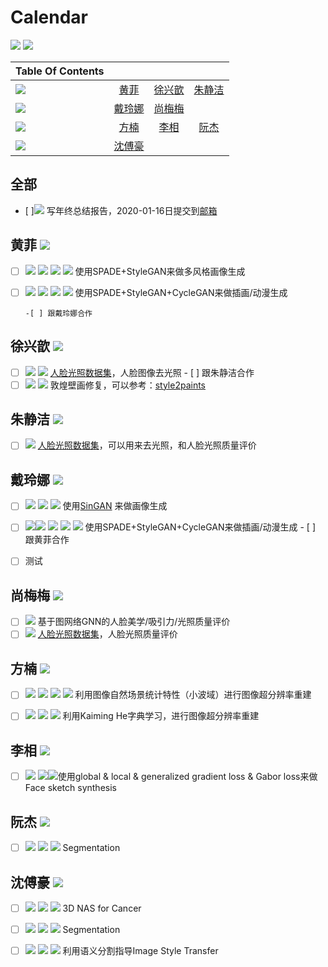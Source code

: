 <!--
 * @Description: 
 * @Author: shaonianruntu
 * @Github: 
 * @Date: 2020-01-14 10:12:44
 * @LastEditTime : 2020-01-14 12:00:50
    -->
# Calendar

<a href="https://github.com/HDUMIL-Gao-Group"><img src="https://img.shields.io/badge/Organization-%20Gao%20Group%20@%20HDUMIL-blue"></img></a>
<a href="https://github.com/fei-hdu"><img src="https://img.shields.io/badge/Auther-Gao%20Fei-yellow"></img></a>

| Table Of Contents                        |                                          |                                          |                                          |
| ---------------------------------------- | :--------------------------------------: | :--------------------------------------: | :--------------------------------------: |
| <img src="https://img.shields.io/badge/Grade-研三-blue"></img> | [黄菲](#%e9%bb%84%e8%8f%b2-img-src%22httpsimgshieldsiobadgegrade-%e7%a0%94%e4%b8%89-eb2f96%22img) | [徐兴歆](#%e5%be%90%e5%85%b4%e6%ad%86-img-src%22httpsimgshieldsiobadgegrade-%e7%a0%94%e4%b8%89-eb2f96%22img) | [朱静洁](#%e6%9c%b1%e9%9d%99%e6%b4%81-img-src%22httpsimgshieldsiobadgegrade-%e7%a0%94%e4%b8%89-eb2f96%22img) |
| <img src="https://img.shields.io/badge/Grade-研二-blue"></img> | [戴玲娜](#%e6%88%b4%e7%8e%b2%e5%a8%9c-img-src%22httpsimgshieldsiobadgegrade-%e7%a0%94%e4%ba%8c-f759ab%22img) | [尚梅梅](#%e5%b0%9a%e6%a2%85%e6%a2%85-img-src%22httpsimgshieldsiobadgegrade-%e7%a0%94%e4%ba%8c-f759ab%22img) |                                          |
| <img src="https://img.shields.io/badge/Grade-研一-blue"></img> | [方楠](#%e6%96%b9%e6%a5%a0-img-src%22httpsimgshieldsiobadgegrade-%e7%a0%94%e4%b8%80-ff85c0%22img) | [李相](#%e6%9d%8e%e7%9b%b8-img-src%22httpsimgshieldsiobadgegrade-%e7%a0%94%e4%b8%80-ff85c0%22img) | [阮杰](#%e9%98%ae%e6%9d%b0-img-src%22httpsimgshieldsiobadgegrade-%e7%a0%94%e4%b8%80-ff85c0%22img) |
| <img src="https://img.shields.io/badge/Grade-本科-blue"></img> | [沈傅豪](#%e6%b2%88%e5%82%85%e8%b1%aa-img-src%22httpsimgshieldsiobadgegrade-%e5%a4%a7%e4%b8%89-ffadd2%22img) |                                          |                                          |

<!--

- [黄菲 <img src="https://img.shields.io/badge/Grade-研三-blue"></img>](#%e9%bb%84%e8%8f%b2-img-src%22httpsimgshieldsiobadgegrade-%e7%a0%94%e4%b8%89-eb2f96%22img)
- [徐兴歆 <img src="https://img.shields.io/badge/Grade-研三-blue"></img>](#%e5%be%90%e5%85%b4%e6%ad%86-img-src%22httpsimgshieldsiobadgegrade-%e7%a0%94%e4%b8%89-eb2f96%22img)
- [朱静洁 <img src="https://img.shields.io/badge/Grade-研三-blue"></img>](#%e6%9c%b1%e9%9d%99%e6%b4%81-img-src%22httpsimgshieldsiobadgegrade-%e7%a0%94%e4%b8%89-eb2f96%22img)
- [戴玲娜  <img src="https://img.shields.io/badge/Grade-研二-blue"></img>](#%e6%88%b4%e7%8e%b2%e5%a8%9c-img-src%22httpsimgshieldsiobadgegrade-%e7%a0%94%e4%ba%8c-f759ab%22img)
- [尚梅梅 <img src="https://img.shields.io/badge/Grade-研二-blue"></img>](#%e5%b0%9a%e6%a2%85%e6%a2%85-img-src%22httpsimgshieldsiobadgegrade-%e7%a0%94%e4%ba%8c-f759ab%22img)
- [方楠 <img src="https://img.shields.io/badge/Grade-研一-blue"></img>](#%e6%96%b9%e6%a5%a0-img-src%22httpsimgshieldsiobadgegrade-%e7%a0%94%e4%b8%80-ff85c0%22img)
- [李相 <img src="https://img.shields.io/badge/Grade-研一-blue"></img>](#%e6%9d%8e%e7%9b%b8-img-src%22httpsimgshieldsiobadgegrade-%e7%a0%94%e4%b8%80-ff85c0%22img)
- [阮杰 <img src="https://img.shields.io/badge/Grade-研一-blue"></img>](#%e9%98%ae%e6%9d%b0-img-src%22httpsimgshieldsiobadgegrade-%e7%a0%94%e4%b8%80-ff85c0%22img)
- [沈傅豪 <img src="https://img.shields.io/badge/Grade-大三-blue"></img>](#%e6%b2%88%e5%82%85%e8%b1%aa-img-src%22httpsimgshieldsiobadgegrade-%e5%a4%a7%e4%b8%89-ffadd2%22img)

-->

## 全部

- [ ]<img src="https://img.shields.io/badge/Category-其他-green"></img> 写年终总结报告，2020-01-16日提交到[邮箱](mailto:gaofei@hdu.edu.cn)

## 黄菲 <img src="https://img.shields.io/badge/Grade-研三-eb2f96"></img>

- [ ] <img src="https://img.shields.io/badge/Category-科研-green"></img> <img src="https://img.shields.io/badge/Topic-Sketch-orange"></img> <img src="https://img.shields.io/badge/Tag-SPADE-brightgreen"></img> <img src="https://img.shields.io/badge/Tag-StyleGAN-brightgreen"></img> 使用SPADE+StyleGAN来做多风格画像生成
- [ ] <img src="https://img.shields.io/badge/Category-科研-green"></img> <img src="https://img.shields.io/badge/Topic-Sketch-orange"></img> <img src="https://img.shields.io/badge/Tag-SPADE-brightgreen"></img> <img src="https://img.shields.io/badge/Tag-StyleGAN-brightgreen"></img> 使用SPADE+StyleGAN+CycleGAN来做插画/动漫生成

      -[ ] 跟戴玲娜合作

## 徐兴歆 <img src="https://img.shields.io/badge/Grade-研三-eb2f96"></img>

- [ ] <img src="https://img.shields.io/badge/Category-数据集-green"></img> <img src="https://img.shields.io/badge/Topic-人脸光照-orange"></img> [人脸光照数据集](https://github.com/yangyuke001/FIIQA-PyTorch)，人脸图像去光照 
      - [ ] 跟朱静洁合作
- [ ] <img src="https://img.shields.io/badge/Category-科研-green"></img> <img src="https://img.shields.io/badge/Topic-风格转换-orange"></img> 敦煌壁画修复，可以参考：[style2paints](https://github.com/lllyasviel/style2paints)

## 朱静洁 <img src="https://img.shields.io/badge/Grade-研三-eb2f96"></img>

- [ ] <img src="https://img.shields.io/badge/Category-数据集-green"></img>  [人脸光照数据集](https://github.com/yangyuke001/FIIQA-PyTorch)，可以用来去光照，和人脸光照质量评价

## 戴玲娜  <img src="https://img.shields.io/badge/Grade-研二-f759ab"></img>

- [ ] <img src="https://img.shields.io/badge/Category-科研-green"></img> <img src="https://img.shields.io/badge/Topic-Sketch-orange"></img> <img src="https://img.shields.io/badge/Tag-SinGAN-brightgreen"></img> 使用[SinGAN](https://arxiv.org/abs/1905.01164)  来做画像生成
- [ ] <img src="https://img.shields.io/badge/Category-科研-green"></img><img src="https://img.shields.io/badge/Category-科研-green"></img> <img src="https://img.shields.io/badge/Topic-Sketch-orange"></img> <img src="https://img.shields.io/badge/Tag-SPADE-brightgreen"></img> <img src="https://img.shields.io/badge/Tag-StyleGAN-brightgreen"></img> 使用SPADE+StyleGAN+CycleGAN来做插画/动漫生成
      - [ ] 跟黄菲合作


- [ ] 测试

## 尚梅梅 <img src="https://img.shields.io/badge/Grade-研二-f759ab"></img>

- [ ] <img src="https://img.shields.io/badge/Category-科研-green"></img> 基于图网络GNN的人脸美学/吸引力/光照质量评价
- [ ] <img src="https://img.shields.io/badge/Category-数据集-green"></img>  [人脸光照数据集](https://github.com/yangyuke001/FIIQA-PyTorch)，人脸光照质量评价

## 方楠 <img src="https://img.shields.io/badge/Grade-研一-ff85c0"></img>

- [ ] <img src="https://img.shields.io/badge/Category-科研-green"></img> <img src="https://img.shields.io/badge/Topic-超分辨率-orange"></img> <img src="https://img.shields.io/badge/Tag-Wavelet-brightgreen"></img> <img src="https://img.shields.io/badge/Tag-NSS-brightgreen"></img> 利用图像自然场景统计特性（小波域）进行图像超分辨率重建
- [ ] <img src="https://img.shields.io/badge/Category-科研-green"> <img src="https://img.shields.io/badge/Topic-超分辨率-orange"></img> <img src="https://img.shields.io/badge/Tag-Dictionary-brightgreen"></img> 利用Kaiming He字典学习，进行图像超分辨率重建


## 李相 <img src="https://img.shields.io/badge/Grade-研一-ff85c0"></img>

- [ ] <img src="https://img.shields.io/badge/Category-科研-green"></img> <img src="https://img.shields.io/badge/Topic-Sketch-orange"></img><img src="https://img.shields.io/badge/Tag-APDrawingGAN-brightgreen"></img>使用global & local & generalized gradient loss & Gabor loss来做Face sketch synthesis

## 阮杰 <img src="https://img.shields.io/badge/Grade-研一-ff85c0"></img>

-[ ] <img src="https://img.shields.io/badge/Category-科研-green"></img> <img src="https://img.shields.io/badge/Topic-Medical-orange"></img> <img src="https://img.shields.io/badge/Tag-NAS-brightgreen"></img> Segmentation

## 沈傅豪 <img src="https://img.shields.io/badge/Grade-大三-ffadd2"></img>

- [ ] <img src="https://img.shields.io/badge/Category-科研-green"></img> <img src="https://img.shields.io/badge/Topic-Medical-orange"></img> <img src="https://img.shields.io/badge/Tag-NAS-brightgreen"></img> 3D NAS for Cancer
- [ ] <img src="https://img.shields.io/badge/Category-科研-green"></img> <img src="https://img.shields.io/badge/Topic-Medical-orange"></img> <img src="https://img.shields.io/badge/Tag-NAS-brightgreen"></img> Segmentation
- [ ] <img src="https://img.shields.io/badge/Category-科研-green"></img> <img src="https://img.shields.io/badge/Topic-StyleTransfer-orange"></img> <img src="https://img.shields.io/badge/Tag-GAN-brightgreen"></img> 利用语义分割指导Image Style Transfer

